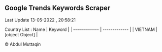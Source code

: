 

## Google Trends Keywords Scraper 
 
Last Update 13-05-2022 , 20:58:21

Country List :
 Name  | Keyword |
| ------------- | ------------- |
| VIETNAM | [object Object] |



© Abdul Muttaqin 

